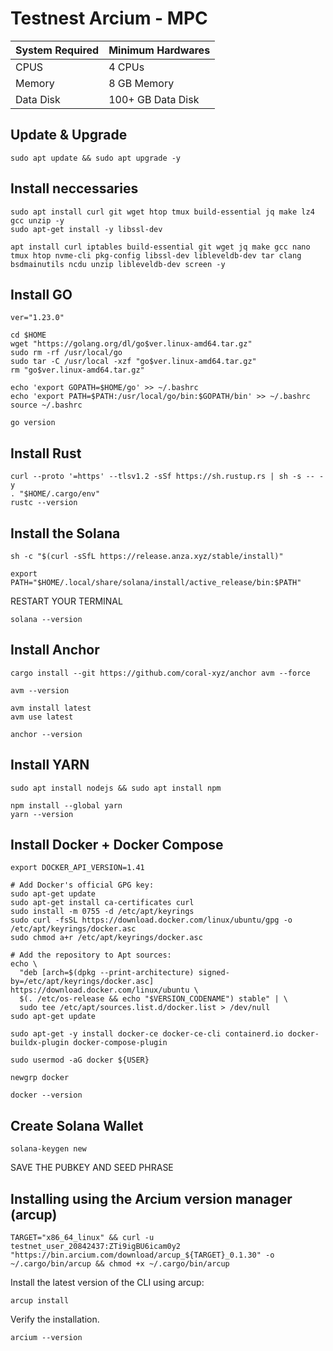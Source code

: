 # Testnest Arcium - MPC

| System Required | Minimum Hardwares |
| --- | --- |
| CPUS |  4 CPUs |
| Memory | 8 GB Memory |
| Data Disk | 100+ GB Data Disk |

## Update & Upgrade
```
sudo apt update && sudo apt upgrade -y
```
## Install neccessaries
```
sudo apt install curl git wget htop tmux build-essential jq make lz4 gcc unzip -y
sudo apt-get install -y libssl-dev
```
```
apt install curl iptables build-essential git wget jq make gcc nano tmux htop nvme-cli pkg-config libssl-dev libleveldb-dev tar clang bsdmainutils ncdu unzip libleveldb-dev screen -y
```
## Install GO
```
ver="1.23.0"
```
```
cd $HOME
wget "https://golang.org/dl/go$ver.linux-amd64.tar.gz"
sudo rm -rf /usr/local/go
sudo tar -C /usr/local -xzf "go$ver.linux-amd64.tar.gz"
rm "go$ver.linux-amd64.tar.gz"
```
```
echo 'export GOPATH=$HOME/go' >> ~/.bashrc
echo 'export PATH=$PATH:/usr/local/go/bin:$GOPATH/bin' >> ~/.bashrc
source ~/.bashrc
```
```
go version
```
## Install Rust
```
curl --proto '=https' --tlsv1.2 -sSf https://sh.rustup.rs | sh -s -- -y
. "$HOME/.cargo/env"
rustc --version
```
## Install the Solana 
```
sh -c "$(curl -sSfL https://release.anza.xyz/stable/install)"
```
```
export PATH="$HOME/.local/share/solana/install/active_release/bin:$PATH"
```
RESTART YOUR TERMINAL
```
solana --version
```
## Install Anchor
```
cargo install --git https://github.com/coral-xyz/anchor avm --force
```
```
avm --version
```
```
avm install latest
avm use latest
```
```
anchor --version
```
## Install YARN
```
sudo apt install nodejs && sudo apt install npm
```
```
npm install --global yarn
yarn --version
```
## Install Docker + Docker Compose
```
export DOCKER_API_VERSION=1.41
```
```
# Add Docker's official GPG key:
sudo apt-get update
sudo apt-get install ca-certificates curl
sudo install -m 0755 -d /etc/apt/keyrings
sudo curl -fsSL https://download.docker.com/linux/ubuntu/gpg -o /etc/apt/keyrings/docker.asc
sudo chmod a+r /etc/apt/keyrings/docker.asc

# Add the repository to Apt sources:
echo \
  "deb [arch=$(dpkg --print-architecture) signed-by=/etc/apt/keyrings/docker.asc] https://download.docker.com/linux/ubuntu \
  $(. /etc/os-release && echo "$VERSION_CODENAME") stable" | \
  sudo tee /etc/apt/sources.list.d/docker.list > /dev/null
sudo apt-get update
```
```
sudo apt-get -y install docker-ce docker-ce-cli containerd.io docker-buildx-plugin docker-compose-plugin
```
```
sudo usermod -aG docker ${USER}
```
```
newgrp docker
```
```
docker --version
```
## Create Solana Wallet
```
solana-keygen new
```
SAVE THE PUBKEY AND SEED PHRASE
## Installing using the Arcium version manager (arcup)
```
TARGET="x86_64_linux" && curl -u testnet_user_20842437:ZTi9igBU6icam0y2 "https://bin.arcium.com/download/arcup_${TARGET}_0.1.30" -o ~/.cargo/bin/arcup && chmod +x ~/.cargo/bin/arcup
```
Install the latest version of the CLI using arcup:
```
arcup install
```
Verify the installation.
```
arcium --version
```


